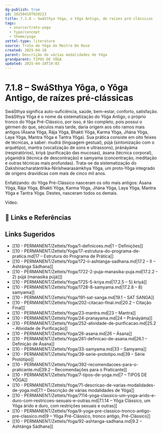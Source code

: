```yaml
---
dg-publish: true
id: 20250418T020213
title: 7.1.8 – SwáSthya Yôga, o Yôga Antigo, de raízes pré-clássicas
tags:
  - source/trato-yoga
  - type/concept
  - theme/yoga
zettel-type: literature
source: Trato de Yôga do Mestre De Rose
created: 2025-04-18
parent: Descrição de várias modalidades de Yôga
grandparent: TIPOS DE YÔGA
updated: 2025-04-18T19:03
---
```


# 7.1.8 – SwáSthya Yôga, o Yôga Antigo, de raízes pré-clássicas

SwáSthya significa auto-suficiência, saúde, bem-estar, conforto, satisfação. SwáSthya Yôga é o nome da sistematização do Yôga Antigo, o próprio tronco do Yôga Pré-Clássico, por isso, é tão completo, pois possui o gérmen do que, séculos mais tarde, daria origem aos oito ramos mais antigos (Ásana Yôga, Rája Yôga, Bhakti Yôga, Karma Yôga, Jñána Yôga, Laya Yôga, Mantra Yôga e Tantra Yôga). Sua prática consiste em oito feixes de técnicas, a saber: mudrá (linguagem gestual), pújá (sintonização com o arquétipo), mantra (vocalização de sons e ultrassons), pránáyáma (respiratórios), kriyá (purificação das mucosas), ásana (técnica corporal), yôganidrá (técnica de descontração) e samyama (concentração, meditação e outras técnicas mais profundas). Trata-se da sistematização do Dakshinacharatántrika-Niríshwarasámkhya Yôga, um proto-Yôga integrado de origens dravídicas com mais de cinco mil anos.

Enfatizando: do Yôga Pré-Clássico nasceram os oito mais antigos: Ásana Yôga, Rája Yôga, Bhakti Yôga, Karma Yôga, Jñána Yôga, Laya Yôga, Mantra Yôga e Tantra Yôga. Destes, nasceram todos os demais.

Vídeo:

## 🔗 Links e Referências

## Links Sugeridos

- [[10 - PERMANENT/Zettels/Yoga/1-definicoes.md|1 – Definições]]
- [[10 - PERMANENT/Zettels/Yoga/17-estrutura-do-programa-de-pratica.md|17 – Estrutura do Programa de Prática]]
- [[10 - PERMANENT/Zettels/Yoga/172-ii-ashtanga-sadhana.md|17.2 – II − Ashtánga Sádhana]]
- [[10 - PERMANENT/Zettels/Yoga/1722-2-puja-manasika-puja.md|17.2.2 – 2) pújá (manasika pújá)]]
- [[10 - PERMANENT/Zettels/Yoga/1725-5-kriya.md|17.2.5 – 5) kriyá]]
- [[10 - PERMANENT/Zettels/Yoga/1728-8-samyama.md|17.2.8 – 8) samyama]]
- [[10 - PERMANENT/Zettels/Yoga/191-sat-sanga.md|19.1 – SAT SANGA]]
- [[10 - PERMANENT/Zettels/Yoga/202-citacao-final.md|20.2 – Citação Final]]
- [[10 - PERMANENT/Zettels/Yoga/23-mantra.md|23 – Mantra]]
- [[10 - PERMANENT/Zettels/Yoga/24-pranayama.md|24 – Pránáyáma]]
- [[10 - PERMANENT/Zettels/Yoga/252-atividade-de-purificacao.md|25.2 – Atividade de Purificação]]
- [[10 - PERMANENT/Zettels/Yoga/26-asana.md|26 – Ásana]]
- [[10 - PERMANENT/Zettels/Yoga/261-definicao-de-asana.md|26.1 – Definição de Ásana]]
- [[10 - PERMANENT/Zettels/Yoga/33-samyama.md|33 – Samyama]]
- [[10 - PERMANENT/Zettels/Yoga/39-serie-prototipo.md|39 – Série Protótipo]]
- [[10 - PERMANENT/Zettels/Yoga/392-recomendacoes-para-o-praticante.md|39.2 – Recomendações para o Praticante]]
- [[10 - PERMANENT/Zettels/Yoga/7-tipos-de-yoga.md|7 – TIPOS DE YÔGA]]
- [[10 - PERMANENT/Zettels/Yoga/71-descricao-de-varias-modalidades-de-yoga.md|7.1 – Descrição de várias modalidades de Yôga]]
- [[10 - PERMANENT/Zettels/Yoga/7114-yoga-classico-um-yoga-arido-e-duro-com-restricoes-sexuais-e-outras.md|7.1.14 – Yôga Clássico, um Yôga árido e duro, com restrições sexuais e outras]]
- [[10 - PERMANENT/Zettels/Yoga/9-yoga-pre-classico-tronco-antigo-pre-classico.md|9 – Yôga Pré-Clássico, tronco antigo, Pré-Clássico]]
- [[10 - PERMANENT/Zettels/Yoga/92-ashtanga-sadhana.md|9.2 – Ashtánga Sádhana]]